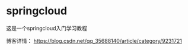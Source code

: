 # springcloud

这是一个springcloud入门学习教程

博客详情： https://blog.csdn.net/qq_35688140/article/category/9231721
